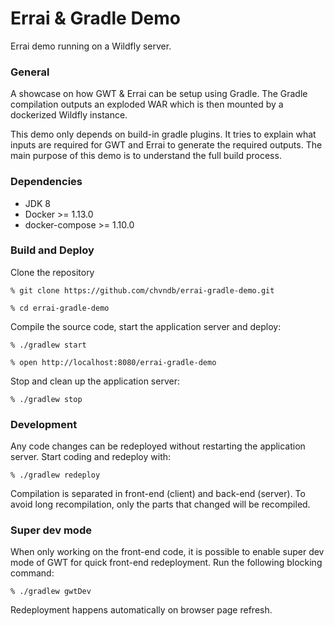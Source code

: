 # Errai & Gradle Demo

Errai demo running on a Wildfly server.

### General

A showcase on how GWT & Errai can be setup using Gradle.
The Gradle compilation outputs an exploded WAR which is then mounted by a dockerized Wildfly instance.

This demo only depends on build-in gradle plugins.
It tries to explain what inputs are required for GWT and Errai to generate the required outputs.
The main purpose of this demo is to understand the full build process.

### Dependencies

* JDK 8
* Docker >= 1.13.0
* docker-compose >= 1.10.0

### Build and Deploy

Clone the repository

    % git clone https://github.com/chvndb/errai-gradle-demo.git

    % cd errai-gradle-demo

Compile the source code, start the application server and deploy:

    % ./gradlew start

    % open http://localhost:8080/errai-gradle-demo

Stop and clean up the application server:

    % ./gradlew stop

### Development

Any code changes can be redeployed without restarting the application server.
Start coding and redeploy with:

    % ./gradlew redeploy

Compilation is separated in front-end (client) and back-end (server).
To avoid long recompilation, only the parts that changed will be recompiled.

### Super dev mode

When only working on the front-end code, it is possible to enable super dev mode of GWT for quick front-end redeployment.
Run the following blocking command:

    % ./gradlew gwtDev

Redeployment happens automatically on browser page refresh.
